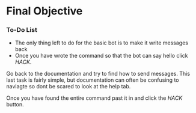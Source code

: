 # Final Objective

<div class="aside">
<h3>To-Do List</h3>
<ul>
  <li>The only thing left to do for the basic bot is to make it write messages back</li>
  <li>Once you have wrote the command so that the bot can say hello click <em>HACK</em>.</li>
</ul>
</div>

Go back to the documentation and try to find how to send messages. This last task is fairly simple, but documentation can often be confusing to naviagte so dont be scared to look at the help tab.


Once you have found the entire command past it in and click the _HACK_ button.
